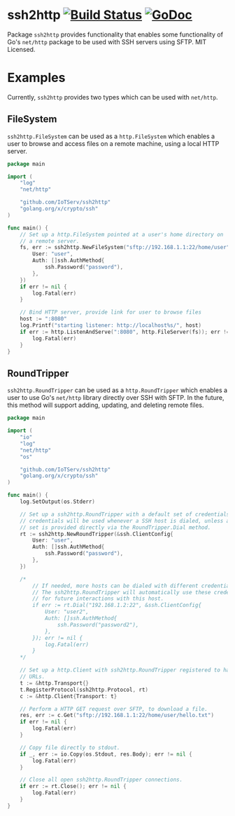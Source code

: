 ssh2http [![Build Status](https://travis-ci.org/mdlayher/ssh2http.svg?branch=master)](https://travis-ci.org/mdlayher/ssh2http) [![GoDoc](http://godoc.org/github.com/mdlayher/ssh2http?status.svg)](http://godoc.org/github.com/mdlayher/ssh2http)
======

Package `ssh2http` provides functionality that enables some functionality of Go's
`net/http` package to be used with SSH servers using SFTP.  MIT Licensed.

Examples
========

Currently, `ssh2http` provides two types which can be used with `net/http`.

FileSystem
----------

`ssh2http.FileSystem` can be used as a `http.FileSystem` which enables a user to
browse and access files on a remote machine, using a local HTTP server.

```go
package main

import (
	"log"
	"net/http"

	"github.com/IoTServ/ssh2http"
	"golang.org/x/crypto/ssh"
)

func main() {
	// Set up a http.FileSystem pointed at a user's home directory on
	// a remote server.
	fs, err := ssh2http.NewFileSystem("sftp://192.168.1.1:22/home/user", &ssh.ClientConfig{
		User: "user",
		Auth: []ssh.AuthMethod{
			ssh.Password("password"),
		},
	})
	if err != nil {
		log.Fatal(err)
	}

	// Bind HTTP server, provide link for user to browse files
	host := ":8080"
	log.Printf("starting listener: http://localhost%s/", host)
	if err := http.ListenAndServe(":8080", http.FileServer(fs)); err != nil {
		log.Fatal(err)
	}
}
```

RoundTripper
------------

`ssh2http.RoundTripper` can be used as a `http.RoundTripper` which enables a user
to use Go's `net/http` library directly over SSH with SFTP.  In the future, this
method will support adding, updating, and deleting remote files.

```go
package main

import (
	"io"
	"log"
	"net/http"
	"os"

	"github.com/IoTServ/ssh2http"
	"golang.org/x/crypto/ssh"
)

func main() {
	log.SetOutput(os.Stderr)

	// Set up a ssh2http.RoundTripper with a default set of credentials.  These
	// credentials will be used whenever a SSH host is dialed, unless another
	// set is provided directly via the RoundTripper.Dial method.
	rt := ssh2http.NewRoundTripper(&ssh.ClientConfig{
		User: "user",
		Auth: []ssh.AuthMethod{
			ssh.Password("password"),
		},
	})

	/*
		// If needed, more hosts can be dialed with different credentials.
		// The ssh2http.RoundTripper will automatically use these credentials
		// for future interactions with this host.
		if err := rt.Dial("192.168.1.2:22", &ssh.ClientConfig{
			User: "user2",
			Auth: []ssh.AuthMethod{
				ssh.Password("password2"),
			},
		}); err != nil {
			log.Fatal(err)
		}
	*/

	// Set up a http.Client with ssh2http.RoundTripper registered to handle SFTP
	// URLs.
	t := &http.Transport{}
	t.RegisterProtocol(ssh2http.Protocol, rt)
	c := &http.Client{Transport: t}

	// Perform a HTTP GET request over SFTP, to download a file.
	res, err := c.Get("sftp://192.168.1.1:22/home/user/hello.txt")
	if err != nil {
		log.Fatal(err)
	}

	// Copy file directly to stdout.
	if _, err := io.Copy(os.Stdout, res.Body); err != nil {
		log.Fatal(err)
	}

	// Close all open ssh2http.RoundTripper connections.
	if err := rt.Close(); err != nil {
		log.Fatal(err)
	}
}
```
